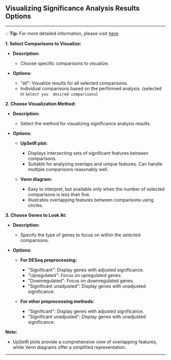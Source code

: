 ## Visualizing Significance Analysis Results Options

***
💡 **Tip**: For more detailed information, please visit <a href="https://icb-dcm.github.io/cOmicsArt/interface-details/significance-analysis.html#main-panel-" target="_blank">here</a>.

**1. Select Comparisons to Visualize:**

- **Description:**
  - Choose specific comparisons to visualize.

- **Options:**
  - "all": Visualize results for all selected comparisons.
  - Individual comparisons based on the performed analysis. (selected in `Select you 
    desired comparisons`)

**2. Choose Visualization Method:**

- **Description:**
  - Select the method for visualizing significance analysis results.

- **Options:**
  - **UpSetR plot:**
    - Displays intersecting sets of significant features between comparisons.
    - Suitable for analyzing overlaps and unique features. Can handle multiple 
      comparisons reasonably well.

  - **Venn diagram:**
    - Easy to interpret, but available only when the number of selected comparisons is 
      less than five.
    - Illustrates overlapping features between comparisons using circles.

**3. Choose Genes to Look At:**

- **Description:**
  - Specify the type of genes to focus on within the selected comparisons.

- **Options:**
  - **For DESeq preprocessing:**
    - "Significant": Display genes with adjusted significance.
    - "Upregulated": Focus on upregulated genes.
    - "Downregulated": Focus on downregulated genes.
    - "Significant unadjusted": Display genes with unadjusted significance.

  - **For other preprocessing methods:**
    - "Significant": Display genes with adjusted significance.
    - "Significant unadjusted": Display genes with unadjusted significance.

**Note:**
- UpSetR plots provide a comprehensive view of overlapping features, while Venn diagrams offer a simplified representation.

---


